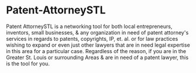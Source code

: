 # Patent-AttorneySTL
Patent AttorneySTL is a networking tool for both local entrepreneurs, inventors, small businesses, &amp; any organization in need of patent attorney's services in regards to patents, copyrights, IP, et. al. or for law practices wishing to expand or even just other lawyers that are in need legal expertise in this area for a particular case.  Regardless of the reason, if you are in the Greater St. Louis or surrounding Areas &amp; are in need of a patent lawyer, this is the tool for you. 
